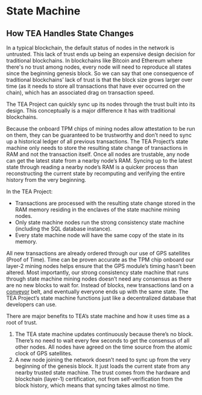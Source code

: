 # State Machine

## How TEA Handles State Changes

In a typical blockchain, the default status of nodes in the network is untrusted. This lack of trust ends up being an expensive design decision for traditional blockchains. In blockchains like Bitcoin and Ethereum where there's no trust among nodes, every node will need to reproduce all states since the beginning genesis block. So we can say that one consequence of traditional blockchains’ lack of trust is that the block size grows larger over time (as it needs to store all transactions that have ever occurred on the chain), which has an associated drag on transaction speed.

The TEA Project can quickly sync up its nodes through the trust built into its design. This conceptually is a major difference it has with traditional blockchains.

Because the onboard TPM chips of mining nodes allow attestation to be run on them, they can be guaranteed to be trustworthy and don’t need to sync up a historical ledger of all previous transactions. The TEA Project’s state machine only needs to store the resulting state change of transactions in RAM and not the transaction itself. Once all nodes are trustable, any node can get the latest state from a nearby node’s RAM. Syncing up to the latest state through reading a nearby node’s RAM is a quicker process than reconstructing the current state by recomputing and verifying the entire history from the very beginning.

In the TEA Project:

* Transactions are processed with the resulting state change stored in the RAM memory residing in the enclaves of the state machine mining nodes.
* Only state machine nodes run the strong consistency state machine (including the SQL database instance).
* Every state machine node will have the same copy of the state in its memory.

All new transactions are already ordered through our use of GPS satellites (Proof of Time). Time can be proven accurate as the TPM chip onboard our layer-2 mining nodes helps ensure that the GPS module’s timing hasn’t been altered. Most importantly, our strong consistency state machine that runs through state machine mining nodes doesn’t need any consensus as there are no new blocks to wait for. Instead of blocks, new transactions land on a [conveyor](conveyor.md) belt, and eventually everyone ends up with the same state. The TEA Project’s state machine functions just like a decentralized database that developers can use.

There are major benefits to TEA’s state machine and how it uses time as a root of trust.

1. The TEA state machine updates continuously because there’s no block. There’s no need to wait every few seconds to get the consensus of all other nodes. All nodes have agreed on the time source from the atomic clock of GPS satellites.
1. A new node joining the network doesn’t need to sync up from the very beginning of the genesis block. It just loads the current state from any nearby trusted state machine. The trust comes from the hardware and blockchain (layer-1) certification, not from self-verification from the block history, which means that syncing takes almost no time.

